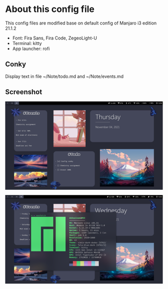 # About this config file

This config files are modified base on default config of Manjaro i3 edition 21.1.2

- Font: Fira Sans, Fira Code, ZegeoLight-U
- Terminal: kitty
- App launcher: rofi

## Conky 

Display text in file ~/Note/todo.md and ~/Note/events.md

## Screenshot

![alt text](https://github.com/leyamir/My-config-file/blob/main/screenshot.png)

![alt text](https://github.com/leyamir/My-config-file/blob/main/neofetch.png)